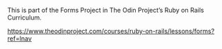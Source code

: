 This is part of the Forms Project in The Odin Project’s Ruby on Rails Curriculum.

https://www.theodinproject.com/courses/ruby-on-rails/lessons/forms?ref=lnav